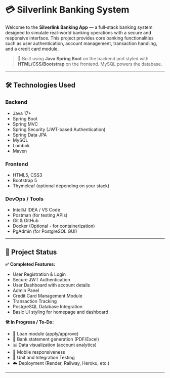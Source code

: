﻿# 💳 Silverlink Banking System

Welcome to the **Silverlink Banking App** — a full-stack banking system designed to simulate real-world banking operations with a secure and responsive interface. This project provides core banking functionalities such as user authentication, account management, transaction handling, and a credit card module.

> 🚀 Built using **Java Spring Boot** on the backend and styled with **HTML/CSS/Bootstrap** on the frontend. MySQL powers the database.

---

## 🛠️ Technologies Used

### Backend
- Java 17+
- Spring Boot
- Spring MVC
- Spring Security (JWT-based Authentication)
- Spring Data JPA
- MySQL
- Lombok
- Maven

### Frontend
- HTML5, CSS3
- Bootstrap 5
- Thymeleaf (optional depending on your stack)

### DevOps / Tools
- IntelliJ IDEA / VS Code
- Postman (for testing APIs)
- Git & GitHub
- Docker (Optional - for containerization)
- PgAdmin (for PostgreSQL GUI)

---

## 🚧 Project Status

**✅ Completed Features:**
- User Registration & Login
- Secure JWT Authentication
- User Dashboard with account details
- Admin Panel
- Credit Card Management Module
- Transaction Tracking
- PostgreSQL Database Integration
- Basic UI styling for homepage and dashboard

**🛠️ In Progress / To-Do:**
- 🏦 Loan module (apply/approve)
- 📄 Bank statement generation (PDF/Excel)
- 📊 Data visualization (account analytics)
- 📲 Mobile responsiveness
- 🧪 Unit and Integration Testing
- ☁️ Deployment (Render, Railway, Heroku, etc.)

---

